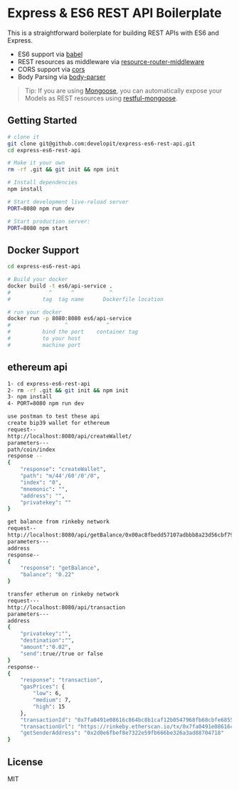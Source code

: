 Express & ES6 REST API Boilerplate
==================================

This is a straightforward boilerplate for building REST APIs with ES6 and Express.

- ES6 support via [babel](https://babeljs.io)
- REST resources as middleware via [resource-router-middleware](https://github.com/developit/resource-router-middleware)
- CORS support via [cors](https://github.com/troygoode/node-cors)
- Body Parsing via [body-parser](https://github.com/expressjs/body-parser)

> Tip: If you are using [Mongoose](https://github.com/Automattic/mongoose), you can automatically expose your Models as REST resources using [restful-mongoose](https://git.io/restful-mongoose).



Getting Started
---------------

```sh
# clone it
git clone git@github.com:developit/express-es6-rest-api.git
cd express-es6-rest-api

# Make it your own
rm -rf .git && git init && npm init

# Install dependencies
npm install

# Start development live-reload server
PORT=8080 npm run dev

# Start production server:
PORT=8080 npm start
```
Docker Support
------
```sh
cd express-es6-rest-api

# Build your docker
docker build -t es6/api-service .
#            ^      ^           ^
#          tag  tag name      Dockerfile location

# run your docker
docker run -p 8080:8080 es6/api-service
#                 ^            ^
#          bind the port    container tag
#          to your host
#          machine port   

```
ethereum api
------
```sh
1- cd express-es6-rest-api
2- rm -rf .git && git init && npm init
3- npm install
4- PORT=8080 npm run dev

use postman to test these api
create bip39 wallet for ethereum 
request--
http://localhost:8080/api/createWallet/
parameters---
path/coin/index
response --
{
    "response": "createWallet",
    "path": "m/44'/60'/0'/0",
    "index": "0",
    "mnemonic": "",
    "address": "",
    "privatekey": ""
}

get balance from rinkeby network
request--
http://localhost:8080/api/getBalance/0x00ac8fbedd57107adbbb8a23d56cbf791bf0093e
parameters---
address
response--
{
    "response": "getBalance",
    "balance": "0.22"
}

transfer etherum on rinkeby network
request---
http://localhost:8080/api/transaction
parameters---
address
{
	"privatekey":"", 
	"destination":"", 
	"amount":"0.02",
	"send":true//true or false
}
response--
{
    "response": "transaction",
    "gasPrices": {
        "low": 6,
        "medium": 7,
        "high": 15
    },
    "transactionId": "0x7fa0491e08616c864bc8b1caf12b0547968fb68cbfe6855f4375e6c8bff310c0",
    "transactionUrl": "https://rinkeby.etherscan.io/tx/0x7fa0491e08616c864bc8b1caf12b0547968fb68cbfe6855f4375e6c8bff310c0",
    "getSenderAddress": "0x2d0e6fbef8e7322e59fb666be326a3ad88704718"
}
```
License
--------

MIT
